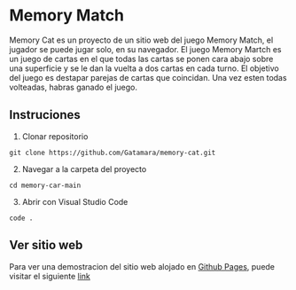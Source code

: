 # Memory Match

Memory Cat es un proyecto de un sitio web del juego Memory Match, el jugador se puede jugar solo, en su navegador.
El juego Memory Martch es un juego de cartas en el que todas las cartas se ponen cara abajo sobre una superficie y se le dan la vuelta a dos cartas en cada turno.
El objetivo del juego es destapar parejas de cartas que coincidan. Una vez esten todas volteadas, habras ganado el juego.

## Instruciones

1. Clonar repositorio

```
git clone https://github.com/Gatamara/memory-cat.git
```

2. Navegar a la carpeta del proyecto

```
cd memory-car-main
```

3. Abrir con Visual Studio Code

```
code .
```

## Ver sitio web

Para ver una demostracion del sitio web alojado en [Github Pages](https://pages.github.com/), puede visitar el siguiente [link](https://gatamara.github.io/memory-cat/)
